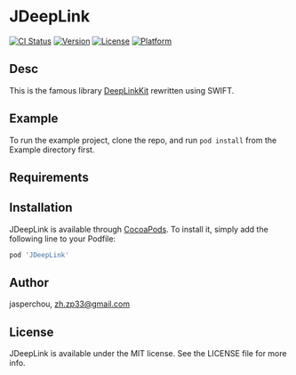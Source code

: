 # JDeepLink

[![CI Status](https://app.travis-ci.com/jasperchou/JDeepLink.svg?branch=master)](https://app.travis-ci.com/github/jasperchou/JDeepLink)
[![Version](https://img.shields.io/cocoapods/v/JDeepLink.svg?style=flat)](https://cocoapods.org/pods/JDeepLink)
[![License](https://img.shields.io/cocoapods/l/JDeepLink.svg?style=flat)](https://cocoapods.org/pods/JDeepLink)
[![Platform](https://img.shields.io/cocoapods/p/JDeepLink.svg?style=flat)](https://cocoapods.org/pods/JDeepLink)

## Desc

This is the famous library [DeepLinkKit](https://github.com/button/DeepLinkKit)  rewritten using SWIFT.

## Example

To run the example project, clone the repo, and run `pod install` from the Example directory first.

## Requirements

## Installation

JDeepLink is available through [CocoaPods](https://cocoapods.org). To install
it, simply add the following line to your Podfile:

```ruby
pod 'JDeepLink'
```

## Author

jasperchou, zh.zp33@gmail.com

## License

JDeepLink is available under the MIT license. See the LICENSE file for more info.
